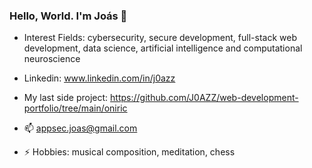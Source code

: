 ### Hello, World. I'm Joás 👋


- Interest Fields: cybersecurity, secure development, full-stack web development, data science, artificial intelligence and computational neuroscience

- Linkedin: www.linkedin.com/in/j0azz 

- My last side project: https://github.com/J0AZZ/web-development-portfolio/tree/main/oniric

- 📫 appsec.joas@gmail.com

- ⚡ Hobbies: musical composition, meditation, chess



